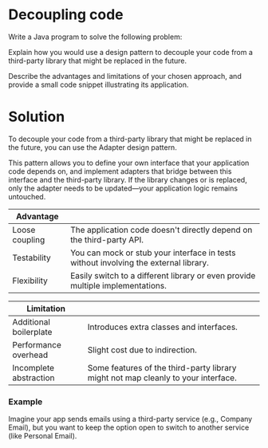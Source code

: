 # Decoupling code

Write a Java program to solve the following problem:

Explain how you would use a design pattern to decouple your code from a third-party library that might be replaced in the future. 

Describe the advantages and limitations of your chosen approach, and provide a small code snippet illustrating its application.

# Solution

To decouple your code from a third-party library that might be replaced in the future, you can use the Adapter design pattern. 

This pattern allows you to define your own interface that your application code depends on, and implement adapters that bridge between this interface and the third-party library. If the library changes or is replaced, only the adapter needs to be updated—your application logic remains untouched.

| Advantage     |  |
|---------------| ------ |
|Loose coupling | The application code doesn't directly depend on the third-party API.|
|Testability | You can mock or stub your interface in tests without involving the external library.|
|Flexibility | Easily switch to a different library or even provide multiple implementations.|

| Limitation |  |
|------------| ------ |
| Additional boilerplate | Introduces extra classes and interfaces.|
| Performance overhead | Slight cost due to indirection.|
| Incomplete abstraction | Some features of the third-party library might not map cleanly to your interface.|


### Example
Imagine your app sends emails using a third-party service (e.g., Company Email), but you want to keep the option open to switch to another service (like Personal Email).
